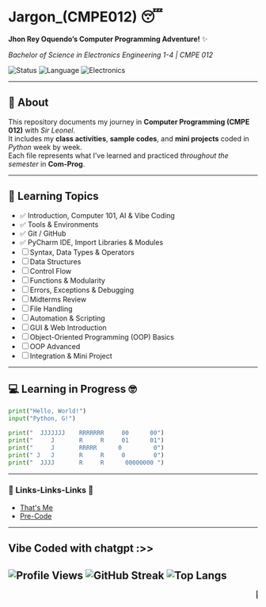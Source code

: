 # Jargon_(CMPE012) 😴  
**Jhon Rey Oquendo’s Computer Programming Adventure!** ✨  

*Bachelor of Science in Electronics Engineering 1-4 | CMPE 012*  

![Status](https://img.shields.io/badge/status-learning-blue)
![Language](https://img.shields.io/badge/python-3.12-orange)
![Electronics](https://img.shields.io/badge/focus-ECE-brightgreen)

---

## 📘 About
This repository documents my journey in **Computer Programming (CMPE 012)** with *Sir Leonel*.  
It includes my **class activities**, **sample codes**, and **mini projects** coded in *Python* week by week.  
Each file represents what I’ve learned and practiced *throughout the semester* in **Com-Prog**.  

---

## 🧩 Learning Topics
- ✅ Introduction, Computer 101, AI & Vibe Coding  
- ✅ Tools & Environments  
- ✅ Git / GitHub  
- ✅ PyCharm IDE, Import Libraries & Modules  
- ☐ Syntax, Data Types & Operators  
- ☐ Data Structures  
- ☐ Control Flow  
- ☐ Functions & Modularity  
- ☐ Errors, Exceptions & Debugging  
- ☐ Midterms Review  
- ☐ File Handling  
- ☐ Automation & Scripting  
- ☐ GUI & Web Introduction  
- ☐ Object-Oriented Programming (OOP) Basics  
- ☐ OOP Advanced  
- ☐ Integration & Mini Project  

---

## 💻 Learning in Progress 🤓
```python
print("Hello, World!")
input("Python, G!")

print("  JJJJJJJ    RRRRRRR     00      00")
print("     J       R     R     01      01")
print("     J       RRRRR      0         0")
print(" J   J       R     R     0        0")
print("  JJJJ       R     R      00000000 ")
```


---

### 🔗 Links-Links-Links :anger:
- [That's Me](https://github.com/jhonristh)  
- [Pre-Code](https://github.com/jhonristh/Jargon_-CMPE012-/tree/Initial-Code)
---
Vibe Coded with chatgpt :>>
---
![Profile Views](https://komarev.com/ghpvc/?username=jhonristh&color=blue)
![GitHub Streak](https://streak-stats.demolab.com?user=jhonristh&theme=tokyonight)
![Top Langs](https://github-readme-stats.vercel.app/api/top-langs/?username=jhonristh&layout=compact&theme=tokyonight)
---
<marquee>🐍 Keep coding... The snake never stops! 🐍</marquee>

